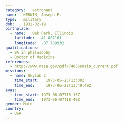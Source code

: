 ```yaml
---
category:	astronaut
name:	KERWIN, Joseph P.
type:	military
dob:	1932-02-19
birthplace:
  - name:	Oak Park, Illinois
    latitude:	41.887161
    longitude:	-87.789932
qualifications:
  - BA in philosophy
  - Doctor of Medicine
references:
  - http://www.nasa.gov/pdf/740566main_current.pdf
missions:
  - name: Skylab 2
    time_start:   1973-05-25T13:00Z
    time_end:     1973-06-22T13:49:49Z
evas:
  - time_start: 1973-06-07T15:15Z
    time_end:   1973-06-07T18:40Z
gender:	Male
country:
  - USA
---
```

